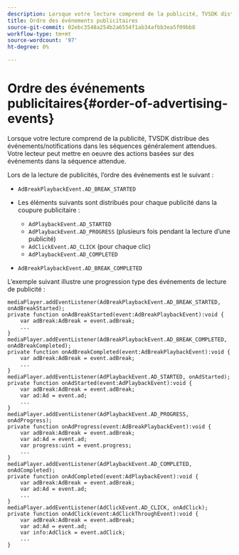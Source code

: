 ```yaml
---
description: Lorsque votre lecture comprend de la publicité, TVSDK distribue des événements/notifications dans les séquences généralement attendues. Votre lecteur peut mettre en oeuvre des actions basées sur des événements dans la séquence attendue.
title: Ordre des événements publicitaires
source-git-commit: 02ebc3548a254b2a6554f1ab34afbb3ea5f09bb8
workflow-type: tm+mt
source-wordcount: '97'
ht-degree: 0%

---
```


# Ordre des événements publicitaires{#order-of-advertising-events}

Lorsque votre lecture comprend de la publicité, TVSDK distribue des événements/notifications dans les séquences généralement attendues. Votre lecteur peut mettre en oeuvre des actions basées sur des événements dans la séquence attendue.

<!--<a id="section_69E3CCBC57BB48399799876E83908348"></a>-->

Lors de la lecture de publicités, l’ordre des événements est le suivant :

* `AdBreakPlaybackEvent.AD_BREAK_STARTED`
* Les éléments suivants sont distribués pour chaque publicité dans la coupure publicitaire :

   * `AdPlaybackEvent.AD_STARTED`
   * `AdPlaybackEvent.AD_PROGRESS` (plusieurs fois pendant la lecture d’une publicité)
   * `AdClickEvent.AD_CLICK` (pour chaque clic)
   * `AdPlaybackEvent.AD_COMPLETED`

* `AdBreakPlaybackEvent.AD_BREAK_COMPLETED`

L’exemple suivant illustre une progression type des événements de lecture de publicité :

```
mediaPlayer.addEventListener(AdBreakPlaybackEvent.AD_BREAK_STARTED, onAdBreakStarted); 
private function onAdBreakStarted(event:AdBreakPlaybackEvent):void { 
    var adBreak:AdBreak = event.adBreak; 
    ... 
} 
mediaPlayer.addEventListener(AdBreakPlaybackEvent.AD_BREAK_COMPLETED, onAdBreakCompleted); 
private function onAdBreakCompleted(event:AdBreakPlaybackEvent):void { 
    var adBreak:AdBreak = event.adBreak; 
    ... 
} 
mediaPlayer.addEventListener(AdPlaybackEvent.AD_STARTED, onAdStarted); 
private function onAdStarted(event:AdPlaybackEvent):void { 
    var adBreak:AdBreak = event.adBreak; 
    var ad:Ad = event.ad; 
    ... 
} 
mediaPlayer.addEventListener(AdPlaybackEvent.AD_PROGRESS, onAdProgress); 
private function onAdProgress(event:AdBreakPlaybackEvent):void { 
    var adBreak:AdBreak = event.adBreak; 
    var ad:Ad = event.ad;  
    var progress:uint = event.progress; 
    ... 
} 
mediaPlayer.addEventListener(AdPlaybackEvent.AD_COMPLETED, onAdCompleted); 
private function onAdCompleted(event:AdPlaybackEvent):void { 
    var adBreak:AdBreak = event.adBreak; 
    var ad:Ad = event.ad; 
    ... 
} 
mediaPlayer.addEventListener(AdClickEvent.AD_CLICK, onAdClick); 
private function onAdClick(event:AdClickThroughEvent):void { 
    var adBreak:AdBreak = event.adBreak; 
    var ad:Ad = event.ad; 
    var info:AdClick = event.adClick; 
    ... 
} 
```
